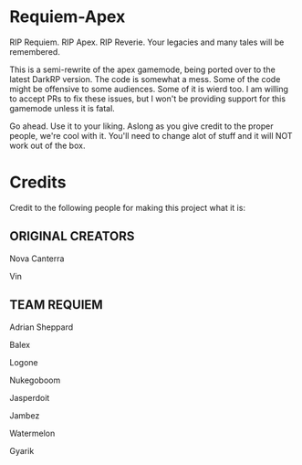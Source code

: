 # Requiem-Apex

RIP Requiem. RIP Apex. RIP Reverie. Your legacies and many tales will be remembered.

This is a semi-rewrite of the apex gamemode, being ported over to the latest DarkRP version. The code is somewhat a mess. Some of the code might be offensive to some audiences. Some of it is wierd too. I am willing to accept PRs to fix these issues, but I won't be providing support for this gamemode unless it is fatal.

Go ahead. Use it to your liking. Aslong as you give credit to the proper people, we're cool with it. You'll need to change alot of stuff and it will NOT work out of the box.

# Credits

Credit to the following people for making this project what it is:
  
  ## ORIGINAL CREATORS
  
  Nova Canterra
  
  Vin
  
  ## TEAM REQUIEM
  
  Adrian Sheppard
  
  Balex
  
  Logone
  
  Nukegoboom
  
  Jasperdoit
  
  Jambez
  
  Watermelon
  
  Gyarik
